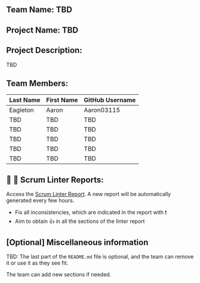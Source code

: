 ## Team Name: TBD

## Project Name: TBD

## Project Description:
TBD

## Team Members:

| Last Name          | First Name         | GitHub Username    |
|--------------------|--------------------|--------------------|
| Eagleton           | Aaron              | Aaron03115         |
| TBD                | TBD                | TBD                |
| TBD                | TBD                | TBD                |
| TBD                | TBD                | TBD                |
| TBD                | TBD                | TBD                |
| TBD                | TBD                | TBD                |


## :eyes: :memo: Scrum Linter Reports:
Access the [Scrum Linter Report](https://scrumlinter.boisestate.edu/CS208S25ScrumLinterReports/CS208-S25-Team1_fz9kbJVYNCa7BoyFA6NsLpTVUCn4pEpSNY89O0WS/). A new report will be automatically generated every few hours.
- Fix all inconsistencies, which are indicated in the report with :heavy_exclamation_mark:
- Aim to obtain :thumbsup: in all the sections of the linter report

## [Optional] Miscellaneous information
TBD: The last part of the `README.md` file is optional, and the team can remove it or use it as they see fit.

The team can add new sections if needed.
